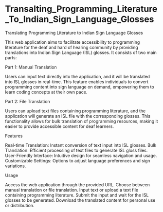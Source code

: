 # Transalting_Programming_Literature_To_Indian_Sign_Language_Glosses
Translating Programming Literature to Indian Sign Language Glosses

This web application aims to facilitate accessibility to programming literature for the deaf and hard of hearing community by providing translations into Indian Sign Language (ISL) glosses. It consists of two main parts:

Part 1: Manual Translation

Users can input text directly into the application, and it will be translated into ISL glosses in real-time. This feature enables individuals to convert programming content into sign language on demand, empowering them to learn coding concepts at their own pace.

Part 2: File Translation

Users can upload text files containing programming literature, and the application will generate an ISL file with the corresponding glosses. This functionality allows for bulk translation of programming resources, making it easier to provide accessible content for deaf learners.

Features

Real-time Translation: Instant conversion of text input into ISL glosses.
Bulk Translation: Efficient processing of text files to generate ISL gloss files.
User-Friendly Interface: Intuitive design for seamless navigation and usage.
Customizable Settings: Options to adjust language preferences and sign variations.

Usage

Access the web application through the provided URL.
Choose between manual translation or file translation.
Input text or upload a text file containing programming literature.
Submit the input and wait for the ISL glosses to be generated.
Download the translated content for personal use or distribution.
